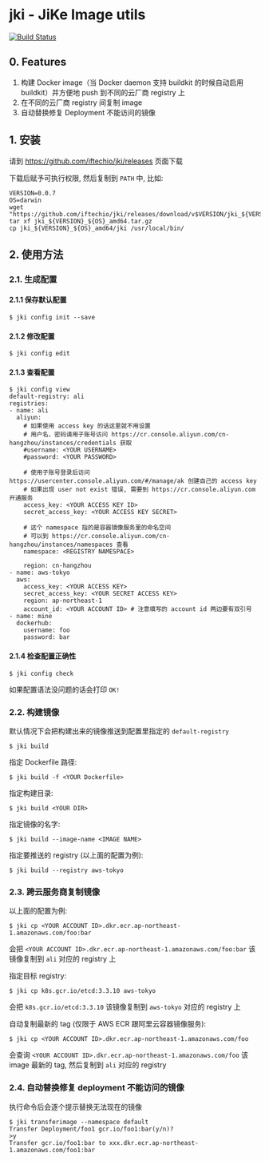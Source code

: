 # jki - JiKe Image utils
[![Build Status](https://travis-ci.org/iftechio/jki.svg?branch=master)](https://travis-ci.org/iftechio/jki)

## 0. Features

1. 构建 Docker image（当 Docker daemon 支持 buildkit 的时候自动启用 buildkit）并方便地 push 到不同的云厂商 registry 上
2. 在不同的云厂商 registry 间复制 image
3. 自动替换修复 Deployment 不能访问的镜像

## 1. 安装

请到 https://github.com/iftechio/jki/releases 页面下载

下载后赋予可执行权限, 然后复制到 `PATH` 中, 比如:

```
VERSION=0.0.7
OS=darwin
wget "https://github.com/iftechio/jki/releases/download/v$VERSION/jki_${VERSION}_${OS}_amd64.tar.gz"
tar xf jki_${VERSION}_${OS}_amd64.tar.gz
cp jki_${VERSION}_${OS}_amd64/jki /usr/local/bin/
```

## 2. 使用方法

### 2.1. 生成配置

#### 2.1.1 保存默认配置

```
$ jki config init --save
```

#### 2.1.2 修改配置

```
$ jki config edit
```

#### 2.1.3 查看配置

```
$ jki config view
default-registry: ali
registries:
- name: ali
  aliyun:
    # 如果使用 access key 的话这里就不用设置
    # 用户名、密码请用子账号访问 https://cr.console.aliyun.com/cn-hangzhou/instances/credentials 获取
    #username: <YOUR USERNAME>
    #password: <YOUR PASSWORD>

    # 使用子账号登录后访问 https://usercenter.console.aliyun.com/#/manage/ak 创建自己的 access key
    # 如果出现 user not exist 错误, 需要到 https://cr.console.aliyun.com 开通服务
    access_key: <YOUR ACCESS KEY ID>
    secret_access_key: <YOUR ACCESS KEY SECRET>

    # 这个 namespace 指的是容器镜像服务里的命名空间
    # 可以到 https://cr.console.aliyun.com/cn-hangzhou/instances/namespaces 查看
    namespace: <REGISTRY NAMESPACE>

    region: cn-hangzhou
- name: aws-tokyo
  aws:
    access_key: <YOUR ACCESS KEY>
    secret_access_key: <YOUR SECRET ACCESS KEY>
    region: ap-northeast-1
    account_id: <YOUR ACCOUNT ID> # 注意填写的 account id 两边要有双引号
- name: mine
  dockerhub:
    username: foo
    password: bar
```

#### 2.1.4 检查配置正确性

```
$ jki config check
```

如果配置语法没问题的话会打印 `OK!`

### 2.2. 构建镜像

默认情况下会把构建出来的镜像推送到配置里指定的 `default-registry`

```
$ jki build
```

指定 Dockerfile 路径:

```
$ jki build -f <YOUR Dockerfile>
```

指定构建目录:

```
$ jki build <YOUR DIR>
```

指定镜像的名字:

```
$ jki build --image-name <IMAGE NAME>
```

指定要推送的 registry (以上面的配置为例):

```
$ jki build --registry aws-tokyo
```

### 2.3. 跨云服务商复制镜像

以上面的配置为例:

```
$ jki cp <YOUR ACCOUNT ID>.dkr.ecr.ap-northeast-1.amazonaws.com/foo:bar
```

会把 `<YOUR ACCOUNT ID>.dkr.ecr.ap-northeast-1.amazonaws.com/foo:bar` 该镜像复制到 `ali` 对应的 registry 上

指定目标 registry:

```
$ jki cp k8s.gcr.io/etcd:3.3.10 aws-tokyo
```

会把 `k8s.gcr.io/etcd:3.3.10` 该镜像复制到 `aws-tokyo` 对应的 registry 上

自动复制最新的 tag (仅限于 AWS ECR 跟阿里云容器镜像服务):
```
$ jki cp <YOUR ACCOUNT ID>.dkr.ecr.ap-northeast-1.amazonaws.com/foo
```

会查询 `<YOUR ACCOUNT ID>.dkr.ecr.ap-northeast-1.amazonaws.com/foo` 该 image 最新的 tag, 然后复制到 `ali` 对应的 registry

### 2.4. 自动替换修复 deployment 不能访问的镜像

执行命令后会逐个提示替换无法现在的镜像

```
$ jki transferimage --namespace default
Transfer Deployment/foo1 gcr.io/foo1:bar(y/n)?
>y
Transfer gcr.io/foo1:bar to xxx.dkr.ecr.ap-northeast-1.amazonaws.com/foo1:bar
```
